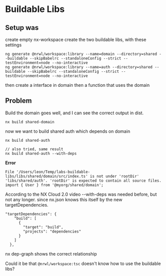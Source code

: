 # Buildable Libs

## Setup was

create empty nx-workspace
create the two buildable libs, with these settings

```
ng generate @nrwl/workspace:library --name=domain --directory=shared --buildable --skipBabelrc --standaloneConfig --strict --testEnvironment=node --no-interactive
ng generate @nrwl/workspace:library --name=auth --directory=shared --buildable --skipBabelrc --standaloneConfig --strict --testEnvironment=node --no-interactive
```

then create a interface in domain
then a function that uses the domain

## Problem

Build the domain goes well, and I can see the correct output in dist.

```
nx build shared-domain
```

now we want to build shared auth which depends on domain

```
nx build shared-auth

// also tried, same result
nx build shared-auth --with-deps
```

**Error**

```
File '/Users/leon/Temp/labs-buildable-libs/libs/shared/domain/src/index.ts' is not under 'rootDir' 'libs/shared/auth'. 'rootDir' is expected to contain all source files.
import { User } from '@myorg/shared/domain';
```

According to the NX Cloud 2.0 video --with-deps was needed before, but not any longer.
since nx.json knows this itself by the new targetDependencies.

```
"targetDependencies": {
    "build": [
      {
        "target": "build",
        "projects": "dependencies"
      }
    ]
  },
```

nx dep-graph shows the correct relationship

Could it be that `@nrwl/workspace:tsc` doesn't know how to use the buildable libs?
